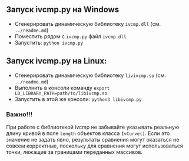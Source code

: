 ## Запуск ivcmp.py на Windows

* Сгенерировать динамическую библиотеку `ivcmp.dll` (см. `../readme.md`)
* Поместить рядом с `ivcmp.py` файл `ivcmp.dll`
* Запустить:
  `python ivcmp.py`

## Запуск ivcmp.py на Linux:

* Сгенерировать динамическую библиотеку `livivcmp.so` (см. `../readme.md`)
* Выполнить в консоли команду `export LD_LIBRARY_PATH=path/to/libivcmp.so`
* Запустить в этой же консоли:
  `python3 libivcmp.py`


### Важно!!!

При работе с библиотекой ivcmp не забывайте указывать реальную длину кривой в поле `length` объектов класса 
`IvCurve()`. Если это значение не задать явно, результаты сравнения могут оказаться не совсем корректные, 
поскольку для сравнения могут использоваться точки, лежащие за границами переданных массивов.
